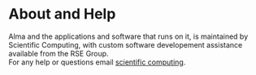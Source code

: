 # About and Help

Alma and the applications and software that runs on it, is maintained by Scientific Computing, with custom software developement assistance available from the RSE Group.  
For any help or questions email [scientific computing](mailto:schelpdesk@icr.ac.uk).